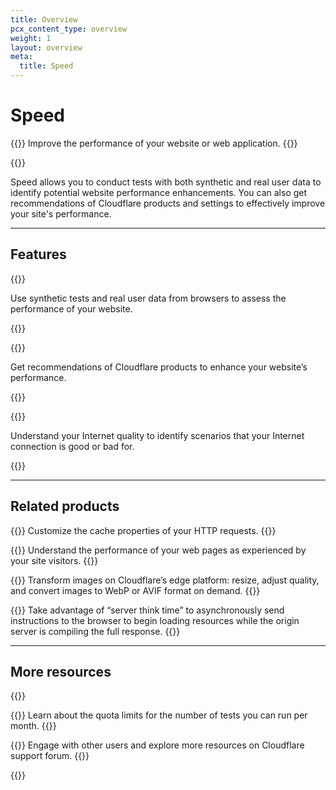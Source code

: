 ```yaml
---
title: Overview
pcx_content_type: overview
weight: 1
layout: overview
meta:
  title: Speed
---
```


# Speed

{{<description>}}
Improve the performance of your website or web application.
{{</description>}}

{{<plan type="all">}}

Speed allows you to conduct tests with both synthetic and real user data to identify potential website performance enhancements. You can also get recommendations of Cloudflare products and settings to effectively improve your site's performance.

---

## Features

{{<feature header="Observatory" href="/speed/speed-test/">}}

Use synthetic tests and real user data from browsers to assess the performance of your website.

{{</feature>}}

{{<feature header="Optimization" href="/speed/optimization/">}}

Get recommendations of Cloudflare products to enhance your website’s performance.

{{</feature>}}

{{<feature header="Aggregated Internet Measurement" href="/speed/aim/">}}

Understand your Internet quality to identify scenarios that your Internet connection is good or bad for.

{{</feature>}}

---

## Related products

{{<related header="Cache rules" href="/cache/how-to/cache-rules/" product="cache">}}
Customize the cache properties of your HTTP requests.
{{</related>}}

{{<related header="Cloudflare Web Analytics" href="/analytics/web-analytics/" product="analytics">}}
Understand the performance of your web pages as experienced by your site visitors.
{{</related>}}

{{<related header="Cloudflare Image Resizing" href="/images/image-resizing/" product="images">}}
Transform images on Cloudflare’s edge platform: resize, adjust quality, and convert images to WebP or AVIF format on demand.
{{</related>}}

{{<related header="Early Hints" href="/cache/advanced-configuration/early-hints/" product="cache">}}
Take advantage of “server think time” to asynchronously send instructions to the browser to begin loading resources while the origin server is compiling the full response.
{{</related>}}

---

## More resources

{{<resource-group>}}

{{<resource header="Quotas" href="/speed/speed-test/run-speed-test/#quotas" icon="documentation-clipboard">}}
Learn about the quota limits for the number of tests you can run per month.
{{</resource>}}

{{<resource header="Community Forum" href="https://community.cloudflare.com/c/website-application-performance/88" icon="learning-center-book">}}
Engage with other users and explore more resources on Cloudflare support forum.
{{</resource>}}

{{</resource-group>}}